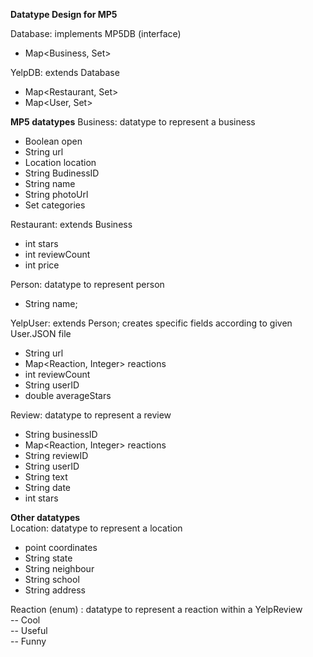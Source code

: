 **Datatype Design for MP5**

Database: implements MP5DB (interface)
  - Map<Business, Set<Review>>

YelpDB: extends Database  
  - Map<Restaurant, Set<Review>>
  - Map<User, Set<Review>>

**MP5 datatypes**
Business: datatype to represent a business 
  - Boolean open
  - String url
  - Location location
  - String BudinessID
  - String name
  - String photoUrl
  - Set<String> categories
  
Restaurant: extends Business  
  - int stars
  - int reviewCount
  - int price
  
Person: datatype to represent person 
  - String name;

YelpUser: extends Person; creates specific fields according to given User.JSON file  
  - String url
  - Map<Reaction, Integer> reactions
  - int reviewCount
  - String userID
  - double averageStars

Review: datatype to represent a review    
  - String businessID
  - Map<Reaction, Integer> reactions
  - String reviewID
  - String userID
  - String text
  - String date
  - int stars

**Other datatypes**  
Location: datatype to represent a location  
- point coordinates
- String state
- String neighbour
- String school
- String address

Reaction (enum) : datatype to represent a reaction within a YelpReview  
  -- Cool  
  -- Useful  
  -- Funny  

